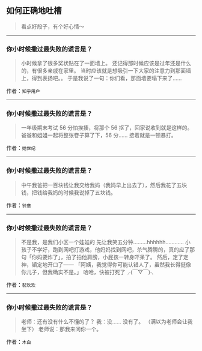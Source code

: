 ## 如何正确地吐槽

> 看点好段子，有个好心情～


 
---

### 你小时候撒过最失败的谎言是？

> 小时候拿了很多奖状贴在了一面墙上。
> 还记得那时候应该是过年还是什么的，有很多亲戚在家里。
> 当时应该就是想吸引一下大家的注意力到那面墙上，得到表扬吧。。
> 于是我说了一句：你们看，那面墙要塌下来了……


作者：`知乎用户`

---

### 你小时候撒过最失败的谎言是？

> 一年级期末考试 56 分怕挨揍，将那个 56 抠了，回家说收到就是这样的。爸爸和姐姐一起将整张卷子算了下，56 分…… 接着就是一顿暴打。


作者：`她世纪`

---

### 你小时候撒过最失败的谎言是？

> 中午我爸把一百块钱让我交给我妈（我妈早上出去了），然后我花了五块钱，把钱给我妈的时候我说掉了五块钱。


作者：`钟意`

---

### 你小时候撒过最失败的谎言是？

> 不是我，是我们小区一个娃娃的
> 先让我笑五分钟………hhhhhh…………
> 小孩子不学好，跑到网吧打游戏，他妈妈找到网吧，杀气腾腾的，真的应了那句「你妈要炸了」，拍了拍他肩膀，小屁孩一转身吓呆了。
> 然后，定了定神，镇定地开口了——
> 「阿姨，我觉得你可能认错人了，虽然我长得挺像你儿子，但我确实不是。」
> 哈哈，快被打死了╭(￣▽￣)╮


作者：`裴欢欢`

---

### 你小时候撒过最失败的谎言是？

> 老师：还有没有什么不懂的了？
> 我：没…… 没有了。
> （满以为老师会让我坐下）
> 老师说：那我来问你一个。


作者：`木白`